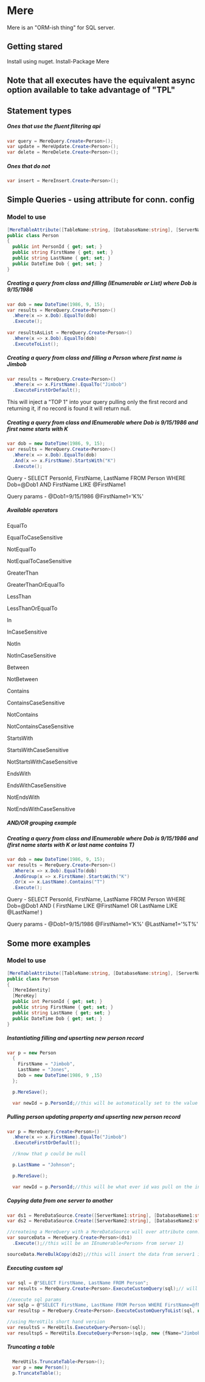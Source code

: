 # Mere

Mere is an "ORM-ish thing" for SQL server. 

## Getting stared

Install using nuget.
Install-Package Mere

## Note that all executes have the equivalent async option available to take advantage of "TPL"

## Statement types
##### Ones that use the fluent flitering api
  ```c#
  var query = MereQuery.Create<Person>();
  var update = MereUpdate.Create<Person>();
  var delete = MereDelete.Create<Person>();
  ```
##### Ones that do not 
  ```c#
  var insert = MereInsert.Create<Person>();
  ```
## Simple Queries - using attribute for conn. config

### Model to use
  ```c#
  [MereTableAttribute([TableName:string, [DatabaseName:string], [ServerName:string], [UserId:string], [Password:string], [Timeout:int])]
  public class Person
  {
    public int PersonId { get; set; }
    public string FirstName { get; set; }
    public string LastName { get; set; }
    public DateTime Dob { get; set; }
  }
  ```
  
##### Creating a query from class and filling (IEnumerable<Person> or List<Person>) where Dob is 9/15/1986
  ```c#
  var dob = new DateTime(1986, 9, 15);
  var results = MereQuery.Create<Person>()
    .Where(x => x.Dob).EqualTo(dob)
    .Execute();
    
  var resultsAsList = MereQuery.Create<Person>()
    .Where(x => x.Dob).EqualTo(dob)
    .ExecuteToList();
  ```
    
    
##### Creating a query from class and filling a Person where first name is Jimbob
  ```c#
  var results = MereQuery.Create<Person>()
    .Where(x => x.FirstName).EqualTo("Jimbob")
    .ExecuteFirstOrDefault();
  ```

This will inject a "TOP 1" into your query pulling only the first record and returning it, 
if no record is found it will return null.

##### Creating a query from class and IEnumerable<Person> where Dob is 9/15/1986 and first name starts with K
```c#
var dob = new DateTime(1986, 9, 15);
var results = MereQuery.Create<Person>()
  .Where(x => x.Dob).EqualTo(dob)
  .And(x => x.FirstName).StartsWith("K")
  .Execute();
```

Query - 
SELECT PersonId, FirstName, LastName 
FROM Person
WHERE Dob=@Dob1
AND FirstName LIKE @FirstName1

Query params - @Dob1=9/15/1986
@FirstName1='K%'

##### Available operators
EqualTo

EqualToCaseSensitive

NotEqualTo

NotEqualToCaseSensitive

GreaterThan

GreaterThanOrEqualTo

LessThan

LessThanOrEqualTo

In

InCaseSensitive

NotIn

NotInCaseSensitive

Between

NotBetween

Contains

ContainsCaseSensitive

NotContains

NotContainsCaseSensitive

StartsWith

StartsWithCaseSensitive

NotStartsWithCaseSensitive

EndsWith

EndsWithCaseSensitive

NotEndsWith

NotEndsWithCaseSensitive


##### AND/OR grouping example
##### Creating a query from class and IEnumerable<Person> where Dob is 9/15/1986 and (first name starts with K or last name contains T)
  ```c#
  var dob = new DateTime(1986, 9, 15);
  var results = MereQuery.Create<Person>()
    .Where(x => x.Dob).EqualTo(dob)
    .AndGroup(x => x.FirstName).StartsWith("K")
    .Or(x => x.LastName).Contains("T")
    .Execute();
  ```

Query - 
SELECT PersonId, FirstName, LastName 
FROM Person
WHERE Dob=@Dob1
AND (
FirstName LIKE @FirstName1
OR LastName LIKE @LastName!
)

Query params - @Dob1=9/15/1986
@FirstName1='K%'
@LastName1='%T%'


## Some more examples
### Model to use
  ```c#
  [MereTableAttribute([TableName:string, [DatabaseName:string], [ServerName:string], [UserId:string], [Password:string], [Timeout:int])]
  public class Person
  {
    [MereIdentity]
    [MereKey]
    public int PersonId { get; set; }
    public string FirstName { get; set; }
    public string LastName { get; set; }
    public DateTime Dob { get; set; }
  }
  ```

##### Instantiating filling and upserting new person record
  ```c#
  var p = new Person
    {
      FirstName = "Jimbob",
      LastName = "Jones",
      Dob = new DateTime(1986, 9 ,15)
    };

    p.MereSave();

    var newId = p.PersonId;//this will be automatically set to the value per the @@IDENTITY value of the transaction
  ```
##### Pulling person updating property and upserting new person record
  ```c#
  var p = MereQuery.Create<Person>()
    .Where(x => x.FirstName).EqualTo("Jimbob")
    .ExecuteFirstOrDefault();

    //know that p could be null

    p.LastName = "Johnson";

    p.MereSave();

    var newId = p.PersonId;//this will be what ever id was pull on the initial query
  ```

##### Copying data from one server to another
  ```c#
  var ds1 = MereDataSource.Create([ServerName1:string], [DatabaseName1:string], [UserId1:string], [Password1:string]);
  var ds2 = MereDataSource.Create([ServerName2:string], [DatabaseName2:string], [UserId2:string], [Password2:string]);

  //createing a MereQuery with a MereDataSource will over attribute conn. config 
  var sourceData = MereQuery.Create<Person>(ds1)
    .Execute();//this will be an IEnumerable<Person> from server 1)

  sourceData.MereBulkCopy(ds2);//this will insert the data from server1 into server2 taking advantage of sql bulk abilities
  ```

##### Executing custom sql
  ```c#
  var sql = @"SELECT FirstName, LastName FROM Person";
  var results = MereQuery.Create<Person>.ExecuteCustomQuery(sql);// will be IEnumerable<Person> with only FirstName and LastName values set
  
  //execute sql params
  var sqlp = @"SELECT FirstName, LastName FROM Person WHERE FirstName=@fName";
  var resultsp = MereQuery.Create<Person>.ExecuteCustomQueryToList(sql, new {fName="Jimbob"});// will be List<Person> with only FirstName and LastName values set
  
  //using MereUtils short hand version
  var resultsS = MereUtils.ExecuteQuery<Person>(sql);
  var resultspS = MereUtils.ExecuteQuery<Person>(sqlp, new {fName="Jimbob"});
  ```

##### Truncating a table
  ```c#
    MereUtils.TruncateTable<Person>();
    var p = new Person();
    p.TruncateTable();
  ```
